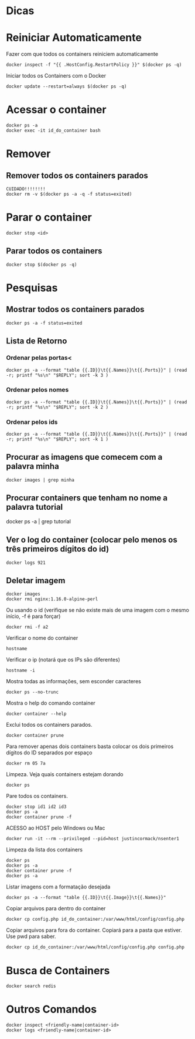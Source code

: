 # Dicas
# Reiniciar Automaticamente
Fazer com que todos os containers reiniciem automaticamente<br>
```
docker inspect -f "{{ .HostConfig.RestartPolicy }}" $(docker ps -q)
```
Iniciar todos os Containers com o Docker<br>
```
docker update --restart=always $(docker ps -q)
```

# Acessar o container
```
docker ps -a
docker exec -it id_do_container bash
```

# Remover
## Remover todos os containers parados
```
CUIDADO!!!!!!!!
docker rm -v $(docker ps -a -q -f status=exited)
```

# Parar o container
```
docker stop <id>
```
## Parar todos os containers
```
docker stop $(docker ps -q)
```

# Pesquisas
## Mostrar todos os containers parados
```
docker ps -a -f status=exited
```

## Lista de Retorno
### Ordenar pelas portas<
```
docker ps -a --format "table {{.ID}}\t{{.Names}}\t{{.Ports}}" | (read -r; printf "%s\n" "$REPLY"; sort -k 3 )
```
### Ordenar pelos nomes
```
docker ps -a --format "table {{.ID}}\t{{.Names}}\t{{.Ports}}" | (read -r; printf "%s\n" "$REPLY"; sort -k 2 )
```
### Ordenar pelos ids
```
docker ps -a --format "table {{.ID}}\t{{.Names}}\t{{.Ports}}" | (read -r; printf "%s\n" "$REPLY"; sort -k 1 )
```

## Procurar as imagens que comecem com a palavra minha
```
docker images | grep minha
```
## Procurar containers que tenham no nome a palavra tutorial
docker ps -a | grep tutorial

## Ver o log do container (colocar pelo menos os três primeiros dígitos do id)<br>
```
docker logs 921
```

## Deletar imagem<br>
```
docker images
docker rmi nginx:1.16.0-alpine-perl
```

Ou usando o id (verifique se não existe mais de uma imagem com o mesmo início, -f é para forçar)<br>
```
docker rmi -f a2
```

Verificar o nome do container<br>
```
hostname
```

Verificar o ip (notará que os IPs são diferentes)<br>
```
hostname -i
```

Mostra todas as informações, sem esconder caracteres<br>
```
docker ps --no-trunc
```


Mostra o help do comando container<br>
```
docker container --help
```

Exclui todos os containers parados.<br>
```
docker container prune
```

Para remover apenas dois containers basta colocar os dois primeiros dígitos do ID separados por espaço<br>
```
docker rm 05 7a
```

Limpeza. Veja quais containers estejam dorando<br>
```
docker ps
```

Pare todos os containers.<br>
```
docker stop id1 id2 id3
docker ps -a
docker container prune -f
```

ACESSO ao HOST pelo Windows ou Mac<br>
```
docker run -it --rm --privileged --pid=host justincormack/nsenter1
```

Limpeza da lista dos containers<br>
```
docker ps
docker ps -a
docker container prune -f
docker ps -a
```

Listar imagens com a formatação desejada<br>
```
docker ps -a --format "table {{.ID}}\t{{.Image}}\t{{.Names}}"
```

Copiar arquivos para dentro do container<br>
```
docker cp config.php id_do_container:/var/www/html/config/config.php
```

Copiar arquivos para fora do container. Copiará para a pasta que estiver. Use pwd para saber.<br>
```
docker cp id_do_container:/var/www/html/config/config.php config.php
```
# Busca de Containers
```
docker search redis
```
# Outros Comandos
```
docker inspect <friendly-name|container-id>
docker logs <friendly-name|container-id>
```
